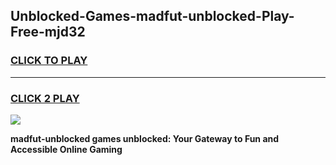
## Unblocked-Games-madfut-unblocked-Play-Free-mjd32
<h3>
<a href="https://premium76.site?title=madfut-unblocked&ref=23A">CLICK TO PLAY</a></h3>
<hr>

<h3>
<a href="https://premium76.site?title=madfut-unblocked&ref=23A">CLICK 2 PLAY</a>
  
</h3>

<a href="https://premium76.site?title=madfut-unblocked&ref=23A"><img src="https://clearcache.store/games.png"></a>


**madfut-unblocked games unblocked: Your Gateway to Fun and Accessible Online Gaming**
